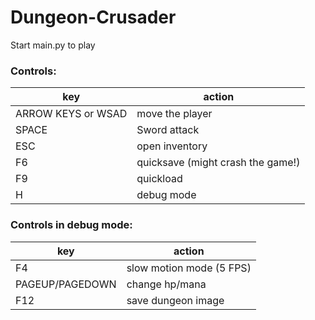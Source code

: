 # Dungeon-Crusader
Start main.py to play
### Controls:
| key | action|
|-----|-------|
| ARROW KEYS or WSAD | move the player|
| SPACE | Sword attack |
| ESC | open inventory |
| F6 | quicksave (might crash the game!)|
| F9| quickload |
| H | debug mode |
### Controls in debug mode:
| key | action|
|-----|-------|
|F4 | slow motion mode (5 FPS)|
|PAGEUP/PAGEDOWN | change hp/mana|
|F12 | save dungeon image |

